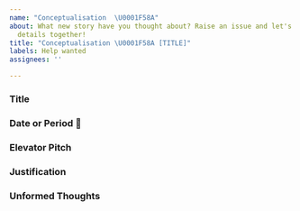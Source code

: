 ```yaml
---
name: "Conceptualisation  \U0001F58A️"
about: What new story have you thought about? Raise an issue and let's iron out the
  details together!
title: "Conceptualisation \U0001F58A️ [TITLE]"
labels: Help wanted
assignees: ''

---
```


### Title
<!-- Type a short title for this idea. Make sure to change the name of the issue by replacing [TITLE] with what you write here! -->

### Date or Period 📅
<!-- Please share a date for the event you think _A History of Research Ethics_ should capture. The more precise the date, the better, and it helps if you share a reliable source confirming the date! -->


### Elevator Pitch
<!-- Type below a quick intro to this awesome idea you just had. Try keeping it under 240 characters. -->


### Justification
<!-- Explain why this story is relevant. For example, what ethical questions does it raise, and how? -->


### Unformed Thoughts
<!-- What stories, labels, categories or themes does this story relate to? -->
